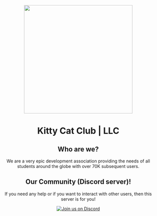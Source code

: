 <div align="center">
  <img src="https://raw.githubusercontent.com/thekittycatclub/Kitty-Cat-Club/main/static/img/logowithbg_rounded.png" width="350px">
  <h1>Kitty Cat Club | LLC</h1>
<div>
  
## Who are we?
We are a very epic development association providing the needs of all students around the globe with over 70K subsequent users.<br/>

## Our Community (Discord server)!
If you need any help or if you want to interact with other users, then this server is for you!<br/>

[![Join us on Discord](https://invidget.switchblade.xyz/zw7GaBCsHt?theme=dark)](https://discord.gg/zw7GaBCsHt)
